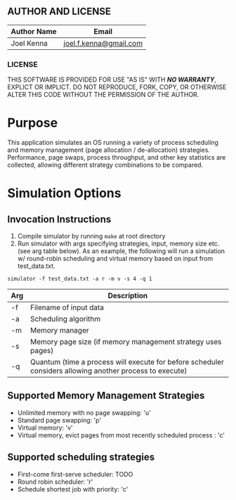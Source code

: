 ## AUTHOR AND LICENSE
Author Name  | Email                  |
-------------|------------------------|
Joel Kenna   | joel.f.kenna@gmail.com |

### LICENSE
THIS SOFTWARE IS PROVIDED FOR USE "AS IS" WITH _**NO WARRANTY**_, EXPLICT OR IMPLICT. DO NOT REPRODUCE, FORK, COPY, OR OTHERWISE ALTER THIS CODE WITHOUT THE PERMISSION OF THE AUTHOR.

# Purpose

This application simulates an OS running a variety of process scheduling and memory management (page allocation / de-allocation) strategies. Performance, page swaps, process throughput, and other key statistics are collected, allowing different strategy combinations to be compared.

# Simulation Options

## Invocation Instructions
1. Compile simulator by running ```make``` at root directory
2. Run simulator with args specifying strategies, input, memory size etc. (see arg table below). As an example, the following will run a simulation w/ round-robin scheduling and virtual memory based on input from test_data.txt.

```simulator -f test_data.txt -a r -m v -s 4 -q 1```

|Arg | Description                                                                                             |
|----|----------------------------------------------------------------------------------------------------------|
|\-f | Filename of input data                                                                                   |
|\-a | Scheduling algorithm                                                                                     | 
|\-m | Memory manager                                                                                           |
|\-s | Memory page size (if memory management strategy uses pages)                                              |
|\-q | Quantum (time a process will execute for before scheduler considers allowing another process to execute) |

## Supported Memory Management Strategies
- Unlimited memory with no page swapping: 'u'
- Standard page swapping: 'p'
- Virtual memory: 'v'
- Virtual memory, evict pages from most recently scheduled process : 'c'

## Supported scheduling strategies
- First-come first-serve scheduler: TODO
- Round robin scheduler: 'r'
- Schedule shortest job with priority: 'c'
